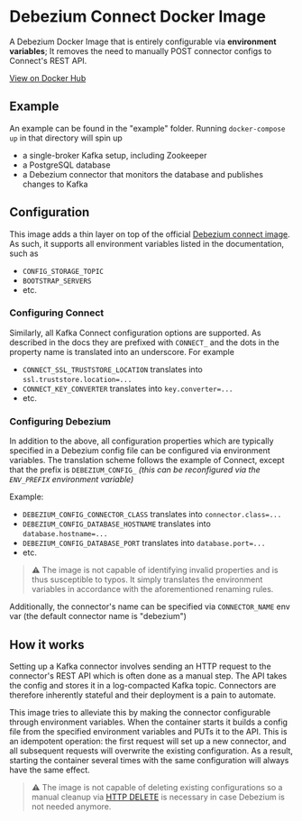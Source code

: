# Debezium Connect Docker Image

A Debezium Docker Image that is entirely configurable via **environment variables**; It removes the need to manually POST connector configs to Connect's REST API. 

[View on Docker Hub](https://hub.docker.com/r/dhet/debezium-connect)

## Example
An example can be found in the "example" folder. Running `docker-compose up` in that directory will spin up
* a single-broker Kafka setup, including Zookeeper
* a PostgreSQL database
* a Debezium connector that monitors the database and publishes changes to Kafka

## Configuration
This image adds a thin layer on top of the official [Debezium connect image](https://hub.docker.com/r/debezium/connect). As such, it supports all environment variables listed in the documentation, such as 

* `CONFIG_STORAGE_TOPIC` 
* `BOOTSTRAP_SERVERS`
* etc. 

### Configuring Connect
Similarly, all Kafka Connect configuration options are supported. As described in the docs they are prefixed with `CONNECT_` and the dots in the property name is translated into an underscore. For example

* `CONNECT_SSL_TRUSTSTORE_LOCATION` translates into `ssl.truststore.location=...`
* `CONNECT_KEY_CONVERTER` translates into `key.converter=...`
* etc.

### Configuring Debezium
In addition to the above, all configuration properties which are typically specified in a Debezium config file can be configured via environment variables. The translation scheme follows the example of Connect, except that the prefix is `DEBEZIUM_CONFIG_` *(this can be reconfigured via the `ENV_PREFIX` environment variable)*

Example:
* `DEBEZIUM_CONFIG_CONNECTOR_CLASS` translates into `connector.class=...`
* `DEBEZIUM_CONFIG_DATABASE_HOSTNAME` translates into `database.hostname=...`
* `DEBEZIUM_CONFIG_DATABASE_PORT` translates into `database.port=...`
* etc.

> ⚠️ The image is not capable of identifying invalid properties and is thus susceptible to typos. It simply translates the environment variables in accordance with the aforementioned renaming rules.

Additionally, the connector's name can be specified via `CONNECTOR_NAME` env var (the default connector name is "debezium")

## How it works
Setting up a Kafka connector involves sending an HTTP request to the connector's REST API which is often done as a manual step. The API takes the config and stores it in a log-compacted Kafka topic. Connectors are therefore inherently stateful and their deployment is a pain to automate.

This image tries to alleviate this by making the connector configurable through environment variables. When the container starts it builds a config file from the specified environment variables and PUTs it to the API. This is an idempotent operation: the first request will set up a new connector, and all subsequent requests will overwrite the existing configuration. As a result, starting the container several times with the same configuration will always have the same effect.

> ⚠️ The image is not capable of deleting existing configurations so a manual cleanup via [HTTP DELETE](https://docs.confluent.io/current/connect/references/restapi.html#delete--connectors-(string-name)-) is necessary in case Debezium is not needed anymore. 

